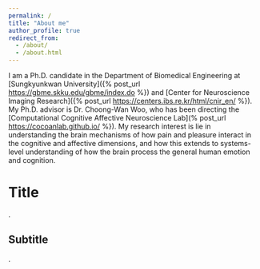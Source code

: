 ```yaml
---
permalink: /
title: "About me"
author_profile: true
redirect_from: 
  - /about/
  - /about.html
---
```


I am a Ph.D. candidate in the Department of Biomedical Engineering at [Sungkyunkwan University]({% post_url https://gbme.skku.edu/gbme/index.do %}) and [Center for Neuroscience Imaging Research]({% post_url https://centers.ibs.re.kr/html/cnir_en/ %}). My Ph.D. advisor is Dr. Choong-Wan Woo, who has been directing the [Computational Cognitive Affective Neuroscience Lab](% post_url https://cocoanlab.github.io/ %}). My research interest is lie in understanding the brain mechanisms of how pain and pleasure interact in the cognitive and affective dimensions, and how this extends to systems-level understanding of how the brain process the general human emotion and cognition.

Title
======
.


Subtitle
------
.